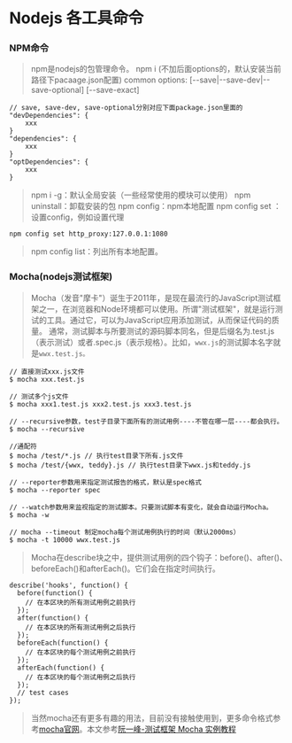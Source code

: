 # Nodejs 各工具命令

### NPM命令
> npm是nodejs的包管理命令。
> npm i  (不加后面options的，默认安装当前路径下pacaage.json配置)
common options: [--save|--save-dev|--save-optional] [--save-exact]
>
    // save, save-dev, save-optional分别对应下面package.json里面的
    "devDependencies": {
        xxx
    }
    "dependencies": {
        xxx
    }
    "optDependencies": {
        xxx
    }
> npm i -g：默认全局安装（一些经常使用的模块可以使用）
> npm uninstall：卸载安装的包
> npm config：npm本地配置
> npm config set <key> <value>：设置config，例如设置代理
>
    npm config set http_proxy:127.0.0.1:1080
> npm config list：列出所有本地配置。

### Mocha(nodejs测试框架)
>Mocha（发音"摩卡"）诞生于2011年，是现在最流行的JavaScript测试框架之一，在浏览器和Node环境都可以使用。所谓"测试框架"，就是运行测试的工具。通过它，可以为JavaScript应用添加测试，从而保证代码的质量。
>通常，测试脚本与所要测试的源码脚本同名，但是后缀名为.test.js（表示测试）或者.spec.js（表示规格）。比如，`wwx.js`的测试脚本名字就是`wwx.test.js。`
>
    // 直接测试xxx.js文件
    $ mocha xxx.test.js
>
    // 测试多个js文件
    $ mocha xxx1.test.js xxx2.test.js xxx3.test.js
>
    // --recursive参数，test子目录下面所有的测试用例----不管在哪一层----都会执行。
    $ mocha --recursive
>
    //通配符
    $ mocha /test/*.js // 执行test目录下所有.js文件
    $ mocha /test/{wwx, teddy}.js // 执行test目录下wwx.js和teddy.js
>
    // --reporter参数用来指定测试报告的格式，默认是spec格式
    $ mocha --reporter spec
>
    // --watch参数用来监视指定的测试脚本。只要测试脚本有变化，就会自动运行Mocha。
    $ mocha -w
>
    // mocha --timeout 制定mocha每个测试用例执行的时间（默认2000ms）
    $ mocha -t 10000 wwx.test.js
>Mocha在describe块之中，提供测试用例的四个钩子：before()、after()、beforeEach()和afterEach()。它们会在指定时间执行。
>
    describe('hooks', function() {
      before(function() {
        // 在本区块的所有测试用例之前执行
      });
      after(function() {
        // 在本区块的所有测试用例之后执行
      });
      beforeEach(function() {
        // 在本区块的每个测试用例之前执行
      });
      afterEach(function() {
        // 在本区块的每个测试用例之后执行
      });
      // test cases
    });

>当然mocha还有更多有趣的用法，目前没有接触使用到，更多命令格式参考[mocha官网](http://mochajs.org/#reporters)。本文参考[阮一峰-测试框架 Mocha 实例教程](http://www.ruanyifeng.com/blog/2015/12/a-mocha-tutorial-of-examples.html)
